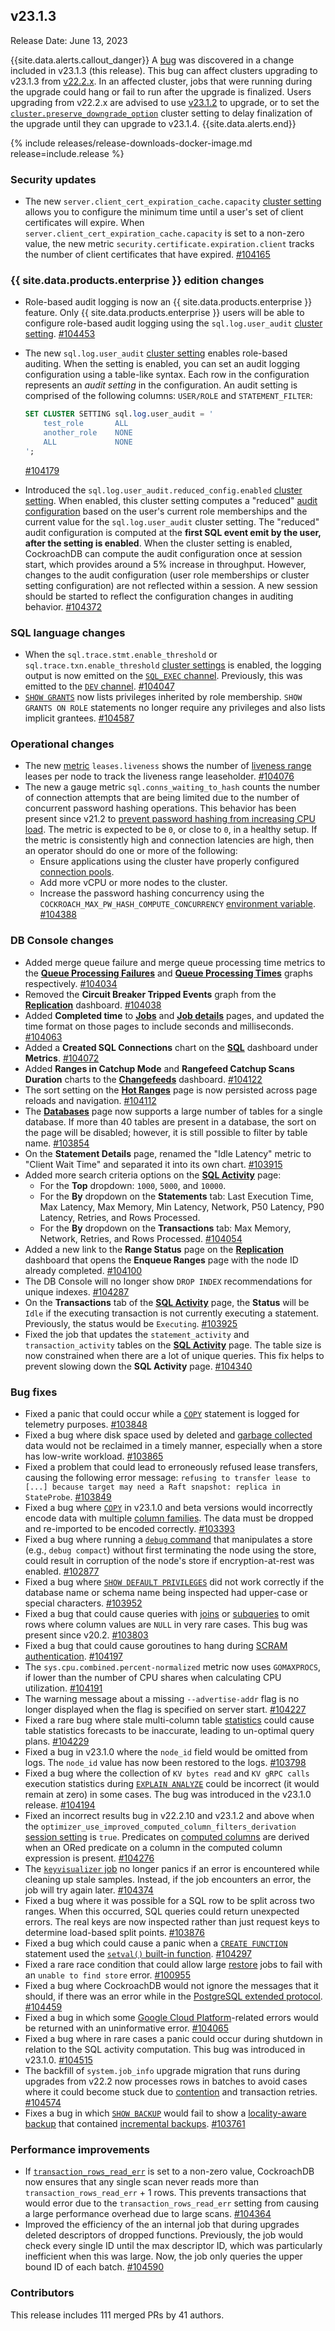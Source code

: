 ## v23.1.3

Release Date: June 13, 2023

{{site.data.alerts.callout_danger}}
A [bug](https://github.com/cockroachdb/cockroach/issues/104798) was discovered in a change included in v23.1.3 (this release). This bug can affect clusters upgrading to v23.1.3 from [v22.2.x](v22.2.html). In an affected cluster, jobs that were running during the upgrade could hang or fail to run after the upgrade is finalized. Users upgrading from v22.2.x are advised to use [v23.1.2](#v23-1-2) to upgrade, or to set the [`cluster.preserve_downgrade_option`](../v23.1/upgrade-cockroach-version.html#step-3-decide-how-the-upgrade-will-be-finalized) cluster setting to delay finalization of the upgrade until they can upgrade to v23.1.4.
{{site.data.alerts.end}}

{% include releases/release-downloads-docker-image.md release=include.release %}

<h3 id="v23-1-3-security-updates">Security updates</h3>

- The new `server.client_cert_expiration_cache.capacity` [cluster setting](../v23.1/cluster-settings.html) allows you to configure the minimum time until a user's set of client certificates will expire. When `server.client_cert_expiration_cache.capacity` is set to a non-zero value, the new metric `security.certificate.expiration.client` tracks the number of client certificates that have expired. [#104165][#104165]

<h3 id="v23-1-2-{{-site.data.products.enterprise-}}-edition-changes">{{ site.data.products.enterprise }} edition changes</h3>

- Role-based audit logging is now an {{ site.data.products.enterprise }} feature. Only {{ site.data.products.enterprise }} users will be able to configure role-based audit logging using the `sql.log.user_audit` [cluster setting](../v23.1/cluster-settings.html). [#104453][#104453]
- The new `sql.log.user_audit` [cluster setting](../v23.1/cluster-settings.html) enables role-based auditing. When the setting is enabled, you can set an audit logging configuration using a table-like syntax. Each row in the configuration represents an _audit setting_ in the configuration. An audit setting is comprised of the following columns: `USER/ROLE` and `STATEMENT_FILTER`:

    ~~~sql
    SET CLUSTER SETTING sql.log.user_audit = '
        test_role       ALL
        another_role    NONE
        ALL             NONE
    ';
    ~~~

     [#104179][#104179]
- Introduced the `sql.log.user_audit.reduced_config.enabled` [cluster setting](../v23.1/cluster-settings.html). When enabled, this cluster setting computes a "reduced" [audit configuration](../v23.1/eventlog.html#role_based_audit_event) based on the user's current role memberships and the current value for the `sql.log.user_audit` cluster setting. The "reduced" audit configuration is computed at the **first SQL event emit by the user, after the setting is enabled**. When the cluster setting is enabled, CockroachDB can compute the audit configuration once at session start, which provides around a 5% increase in throughput. However, changes to the audit configuration (user role memberships or cluster setting configuration) are not reflected within a session. A new session should be started to reflect the configuration changes in auditing behavior. [#104372][#104372]


<h3 id="v23-1-3-sql-language-changes">SQL language changes</h3>

- When the `sql.trace.stmt.enable_threshold` or `sql.trace.txn.enable_threshold` [cluster settings](../v23.1/cluster-settings.html) is enabled, the logging output is now emitted on the [`SQL_EXEC` channel](../v23.1/logging.html#sql_exec). Previously, this was emitted to the [`DEV` channel](../v23.1/logging.html#dev). [#104047][#104047]
- [`SHOW GRANTS`](../v23.1/show-grants.html) now lists privileges inherited by role membership. `SHOW GRANTS ON ROLE` statements no longer require any privileges and also lists implicit grantees. [#104587][#104587]

<h3 id="v23-1-3-operational-changes">Operational changes</h3>

- The new [metric](../v23.1/metrics.html) `leases.liveness` shows the number of [liveness range](../v23.1/configure-replication-zones.html#create-a-replication-zone-for-a-system-range) leases per node to track the liveness range leaseholder. [#104076][#104076]
- The new a gauge metric `sql.conns_waiting_to_hash` counts the number of connection attempts that are being limited due to the number of concurrent password hashing operations. This behavior has been present since v21.2 to [prevent password hashing from increasing CPU load](../v23.1/query-behavior-troubleshooting.html#high-client-cpu-load-connection-pool-exhaustion-or-increased-connection-latency-when-scram-password-based-authentication-is-enabled). The metric is expected to be `0`, or close to `0`, in a healthy setup. If the metric is consistently high and connection latencies are high, then an operator should do one or more of the following:
    - Ensure applications using the cluster have properly configured [connection pools](../v23.1/connection-pooling.html).
    - Add more vCPU or more nodes to the cluster.
    - Increase the password hashing concurrency using the `COCKROACH_MAX_PW_HASH_COMPUTE_CONCURRENCY` [environment variable](../v23.1/cockroach-commands.html#environment-variables). [#104388][#104388]

<h3 id="v23-1-3-db-console-changes">DB Console changes</h3>

- Added merge queue failure and merge queue processing time metrics to the [**Queue Processing Failures**](../v23.1/ui-queues-dashboard.html#queue-processing-failures) and [**Queue Processing Times**](../v23.1/ui-queues-dashboard.html#queue-processing-times) graphs respectively. [#104034][#104034]
- Removed the **Circuit Breaker Tripped Events** graph from the [**Replication**](../v23.1/ui-replication-dashboard.html) dashboard. [#104038][#104038]
- Added **Completed time** to [**Jobs**](../v23.1/ui-jobs-page.html) and [**Job details**](../v23.1/ui-jobs-page.html#job-details) pages, and updated the time format on those pages to include seconds and milliseconds. [#104063][#104063]
- Added a **Created SQL Connections** chart on the [**SQL**](../v23.1/ui-sql-dashboard.html) dashboard under **Metrics**. [#104072][#104072]
- Added **Ranges in Catchup Mode** and **Rangefeed Catchup Scans Duration** charts to the [**Changefeeds**](../v23.1/ui-cdc-dashboard.html) dashboard. [#104122][#104122]
- The sort setting on the [**Hot Ranges**](../v23.1/ui-hot-ranges-page.html) page is now persisted across page reloads and navigation. [#104112][#104112]
- The [**Databases**](../v23.1/ui-databases-page.html) page now supports a large number of tables for a single database. If more than 40 tables are present in a database, the sort on the page will be disabled; however, it is still possible to filter by table name. [#103854][#103854]
- On the **Statement Details** page, renamed the "Idle Latency" metric to "Client Wait Time" and separated it into its own chart. [#103915][#103915]
- Added more search criteria options on the [**SQL Activity**](../v23.1/ui-overview.html#sql-activity) page:
    - For the **Top** dropdown: `1000`, `5000`, and `10000`.
    - For the **By** dropdown on the **Statements** tab: Last Execution Time, Max Latency, Max Memory, Min Latency, Network, P50 Latency, P90 Latency, Retries, and Rows Processed.
    - For the **By** dropdown on the **Transactions** tab: Max Memory, Network, Retries, and Rows Processed. [#104054][#104054]
- Added a new link to the **Range Status** page on the [**Replication**](../v23.1/ui-replication-dashboard.html) dashboard that opens the **Enqueue Ranges** page with the node ID already completed. [#104100][#104100]
- The DB Console will no longer show `DROP INDEX` recommendations for unique indexes. [#104287][#104287]
- On the **Transactions** tab of the [**SQL Activity**](../v23.1/ui-overview.html#sql-activity) page, the **Status** will be `Idle` if the executing transaction is not currently executing a statement. Previously, the status would be `Executing`. [#103925][#103925]
- Fixed the job that updates the `statement_activity` and `transaction_activity` tables on the [**SQL Activity**](../v23.1/ui-overview.html#sql-activity) page. The table size is now constrained when there are a lot of unique queries. This fix helps to prevent slowing down the **SQL Activity** page. [#104340][#104340]

<h3 id="v23-1-3-bug-fixes">Bug fixes</h3>

- Fixed a panic that could occur while a [`COPY`](../v23.1/copy-from.html) statement is logged for telemetry purposes. [#103848][#103848]
- Fixed a bug where disk space used by deleted and [garbage collected](../v23.1/architecture/storage-layer.html#garbage-collection) data would not be reclaimed in a timely manner, especially when a store has low-write workload. [#103865][#103865]
- Fixed a problem that could lead to erroneously refused lease transfers, causing the following error message: `refusing to transfer lease to [...] because target may need a Raft snapshot: replica in StateProbe`. [#103849][#103849]
- Fixed a bug where [`COPY`](../v23.1/copy-from.html) in v23.1.0 and beta versions would incorrectly encode data with multiple [column families](../v23.1/column-families.html). The data must be dropped and re-imported to be encoded correctly. [#103393][#103393]
- Fixed a bug where running a [`debug` command](../v23.1/cockroach-commands.html#commands) that manipulates a store (e.g., `debug compact`) without first terminating the node using the store, could result in corruption of the node's store if encryption-at-rest was enabled. [#102877][#102877]
- Fixed a bug where [`SHOW DEFAULT PRIVILEGES`](../v23.1/show-default-privileges.html) did not work correctly if the database name or schema name being inspected had upper-case or special characters. [#103952][#103952]
- Fixed a bug that could cause queries with [joins](../v23.1/joins.html) or [subqueries](../v23.1/subqueries.html) to omit rows where column values are `NULL` in very rare cases. This bug was present since v20.2. [#103803][#103803]
- Fixed a bug that could cause goroutines to hang during [SCRAM authentication](../v23.1/security-reference/scram-authentication.html). [#104197][#104197]
- The `sys.cpu.combined.percent-normalized` metric now uses `GOMAXPROCS`, if lower than the number of CPU shares when calculating CPU utilization. [#104191][#104191]
- The warning message about a missing `--advertise-addr` flag is no longer displayed when the flag is specified on server start. [#104227][#104227]
- Fixed a rare bug where stale multi-column table [statistics](../v23.1/cost-based-optimizer.html) could cause table statistics forecasts to be inaccurate, leading to un-optimal query plans. [#104229][#104229]
- Fixed a bug in v23.1.0 where the `node_id` field would be omitted from logs. The `node_id` value has now been restored to the logs. [#103798][#103798]
- Fixed a bug where the collection of `KV bytes read` and `KV gRPC calls` execution statistics during [`EXPLAIN ANALYZE`](../v23.1/explain-analyze.html) could be incorrect (it would remain at zero) in some cases. The bug was introduced in the v23.1.0 release. [#104194][#104194]
- Fixed an incorrect results bug in v22.2.10 and v23.1.2 and above when the `optimizer_use_improved_computed_column_filters_derivation` [session setting](../v23.1/set-vars.html) is `true`. Predicates on [computed columns](../v23.1/computed-columns.html) are derived when an ORed predicate on a column in the computed column expression is present. [#104276][#104276]
- The [`keyvisualizer` job](../v23.1/ui-key-visualizer.html) no longer panics if an error is encountered while cleaning up stale samples. Instead, if the job encounters an error, the job will try again later. [#104374][#104374]
- Fixed a bug where it was possible for a SQL row to be split across two ranges. When this occurred, SQL queries could return unexpected errors. The real keys are now inspected rather than just request keys to determine load-based split points. [#103876][#103876]
- Fixed a bug which could cause a panic when a [`CREATE FUNCTION`](../v23.1/create-function.html) statement used the [`setval()` built-in function](../v23.1/functions-and-operators.html). [#104297][#104297]
- Fixed a rare race condition that could allow large [restore](../v23.1/restore.html) jobs to fail with an `unable to find store` error. [#100955][#100955]
- Fixed a bug where CockroachDB would not ignore the messages that it should, if there was an error while in the [PostgreSQL extended protocol](../v23.1/postgresql-compatibility.html). [#104459][#104459]
- Fixed a bug in which some [Google Cloud Platform](../v23.1/use-cloud-storage.html)-related errors would be returned with an uninformative error. [#104065][#104065]
- Fixed a bug where in rare cases a panic could occur during shutdown in relation to the SQL activity computation. This bug was introduced in v23.1.0. [#104515][#104515]
- The backfill of `system.job_info` upgrade migration that runs during upgrades from v22.2 now processes rows in batches to avoid cases where it could become stuck due to [contention](../v23.1/performance-best-practices-overview.html#transaction-contention) and transaction retries. [#104574][#104574]
- Fixes a bug in which [`SHOW BACKUP`](../v23.1/show-backup.html) would fail to show a [locality-aware backup](../v23.1/take-and-restore-locality-aware-backups.html) that contained [incremental backups](../v23.1/take-full-and-incremental-backups.html). [#103761][#103761]

<h3 id="v23-1-3-performance-improvements">Performance improvements</h3>

- If [`transaction_rows_read_err`](../v23.1/transactions.html#limit-the-number-of-rows-written-or-read-in-a-transaction) is set to a non-zero value, CockroachDB now ensures that any single scan never reads more than `transaction_rows_read_err` + 1 rows. This prevents transactions that would error due to the `transaction_rows_read_err` setting from causing a large performance overhead due to large scans. [#104364][#104364]
- Improved the efficiency of the an internal job that during upgrades deleted descriptors of dropped functions. Previously, the job would check every single ID until the max descriptor ID, which was particularly inefficient when this was large. Now, the job only queries the upper bound ID of each batch. [#104590][#104590]

<h3 id="v23-1-3-contributors">Contributors</h3>

This release includes 111 merged PRs by 41 authors.

[#100955]: https://github.com/cockroachdb/cockroach/pull/100955
[#102877]: https://github.com/cockroachdb/cockroach/pull/102877
[#103393]: https://github.com/cockroachdb/cockroach/pull/103393
[#103761]: https://github.com/cockroachdb/cockroach/pull/103761
[#103798]: https://github.com/cockroachdb/cockroach/pull/103798
[#103803]: https://github.com/cockroachdb/cockroach/pull/103803
[#103841]: https://github.com/cockroachdb/cockroach/pull/103841
[#103848]: https://github.com/cockroachdb/cockroach/pull/103848
[#103849]: https://github.com/cockroachdb/cockroach/pull/103849
[#103854]: https://github.com/cockroachdb/cockroach/pull/103854
[#103865]: https://github.com/cockroachdb/cockroach/pull/103865
[#103876]: https://github.com/cockroachdb/cockroach/pull/103876
[#103915]: https://github.com/cockroachdb/cockroach/pull/103915
[#103925]: https://github.com/cockroachdb/cockroach/pull/103925
[#103952]: https://github.com/cockroachdb/cockroach/pull/103952
[#104034]: https://github.com/cockroachdb/cockroach/pull/104034
[#104038]: https://github.com/cockroachdb/cockroach/pull/104038
[#104047]: https://github.com/cockroachdb/cockroach/pull/104047
[#104054]: https://github.com/cockroachdb/cockroach/pull/104054
[#104063]: https://github.com/cockroachdb/cockroach/pull/104063
[#104065]: https://github.com/cockroachdb/cockroach/pull/104065
[#104072]: https://github.com/cockroachdb/cockroach/pull/104072
[#104076]: https://github.com/cockroachdb/cockroach/pull/104076
[#104100]: https://github.com/cockroachdb/cockroach/pull/104100
[#104112]: https://github.com/cockroachdb/cockroach/pull/104112
[#104122]: https://github.com/cockroachdb/cockroach/pull/104122
[#104165]: https://github.com/cockroachdb/cockroach/pull/104165
[#104179]: https://github.com/cockroachdb/cockroach/pull/104179
[#104191]: https://github.com/cockroachdb/cockroach/pull/104191
[#104194]: https://github.com/cockroachdb/cockroach/pull/104194
[#104197]: https://github.com/cockroachdb/cockroach/pull/104197
[#104227]: https://github.com/cockroachdb/cockroach/pull/104227
[#104229]: https://github.com/cockroachdb/cockroach/pull/104229
[#104276]: https://github.com/cockroachdb/cockroach/pull/104276
[#104287]: https://github.com/cockroachdb/cockroach/pull/104287
[#104297]: https://github.com/cockroachdb/cockroach/pull/104297
[#104340]: https://github.com/cockroachdb/cockroach/pull/104340
[#104361]: https://github.com/cockroachdb/cockroach/pull/104361
[#104364]: https://github.com/cockroachdb/cockroach/pull/104364
[#104372]: https://github.com/cockroachdb/cockroach/pull/104372
[#104374]: https://github.com/cockroachdb/cockroach/pull/104374
[#104388]: https://github.com/cockroachdb/cockroach/pull/104388
[#104416]: https://github.com/cockroachdb/cockroach/pull/104416
[#104453]: https://github.com/cockroachdb/cockroach/pull/104453
[#104459]: https://github.com/cockroachdb/cockroach/pull/104459
[#104515]: https://github.com/cockroachdb/cockroach/pull/104515
[#104574]: https://github.com/cockroachdb/cockroach/pull/104574
[#104587]: https://github.com/cockroachdb/cockroach/pull/104587
[#104590]: https://github.com/cockroachdb/cockroach/pull/104590
